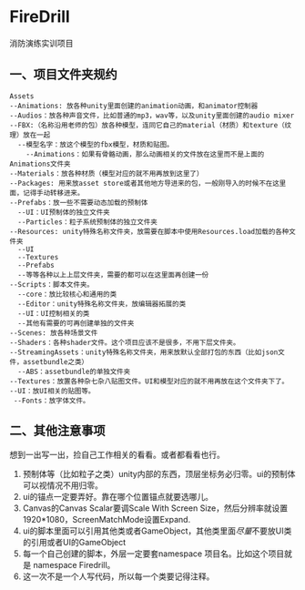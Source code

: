 # FireDrill
消防演练实训项目

## 一、项目文件夹规约

``` 
Assets
--Animations: 放各种unity里面创建的animation动画，和animator控制器
--Audios：放各种声音文件，比如普通的mp3，wav等，以及unity里面创建的audio mixer
--FBX:（名称沿用老师的包）放各种模型，连同它自己的material（材质）和texture（纹理）放在一起
  --模型名字：放这个模型的fbx模型，材质和贴图。
    --Animations：如果有骨骼动画，那么动画相关的文件放在这里而不是上面的Animations文件夹
--Materials：放各种材质（模型对应的就不用再放到这里了）
--Packages: 用来放asset store或者其他地方导进来的包，一般刚导入的时候不在这里面，记得手动转移进来。
--Prefabs：放一些不需要动态加载的预制体
  --UI：UI预制体的独立文件夹
  --Particles：粒子系统预制体的独立文件夹
--Resources: unity特殊名称文件夹，放需要在脚本中使用Resources.load加载的各种文件夹
  --UI
  --Textures
  --Prefabs
  --等等各种以上上层文件夹，需要的都可以在这里面再创建一份
--Scripts：脚本文件夹。
  --core：放比较核心和通用的类
  --Editor：unity特殊名称文件夹，放编辑器拓展的类
  --UI：UI控制相关的类
  --其他有需要的可再创建单独的文件夹
--Scenes: 放各种场景文件
--Shaders：各种shader文件。这个项目应该不是很多，不用下层文件夹。
--StreamingAssets：unity特殊名称文件夹，用来放默认全部打包的东西（比如json文件，assetbundle之类）
  --ABS：assetbundle的单独文件夹
--Textures：放置各种杂七杂八贴图文件。UI和模型对应的就不用再放在这个文件夹下了。
--UI：放UI相关的贴图等。
 --Fonts：放字体文件。
```

## 二、其他注意事项

想到一出写一出，捡自己工作相关的看看。或者都看看也行。

1. 预制体等（比如粒子之类）unity内部的东西，顶层坐标务必归零。ui的预制体可以视情况不用归零。
2. ui的锚点一定要弄好。靠在哪个位置锚点就要选哪儿。
3. Canvas的Canvas Scalar要调Scale With Screen Size，然后分辨率就设置1920*1080，ScreenMatchMode设置Expand.
4. ui的脚本里面可以引用其他类或者GameObject，其他类里面*尽量*不要放UI类的引用或者UI的GameObject
5. 每一个自己创建的脚本，外层一定要套namespace 项目名。比如这个项目就是 namespace Firedrill。
6. 这一次不是一个人写代码，所以每一个类要记得注释。


